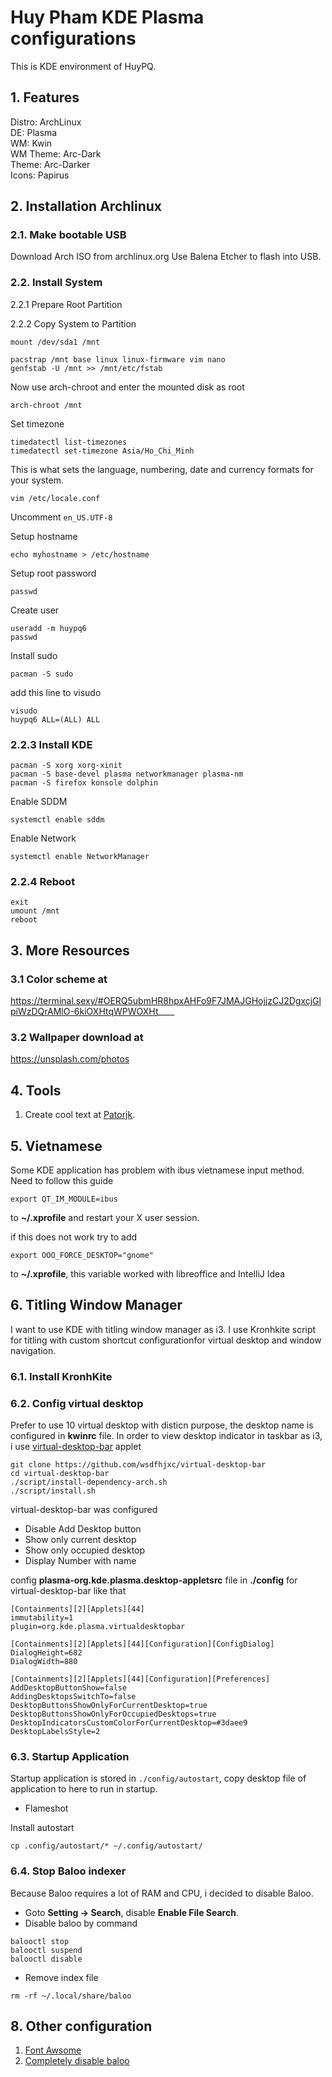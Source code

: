 # Huy Pham KDE Plasma configurations
This is KDE environment of HuyPQ.

## 1. Features
Distro: ArchLinux  
DE: Plasma  
WM: Kwin  
WM Theme: Arc-Dark  
Theme: Arc-Darker  
Icons: Papirus  

## 2. Installation Archlinux
### 2.1. Make bootable USB
Download Arch ISO from archlinux.org
Use Balena Etcher to flash into USB.

### 2.2. Install System
2.2.1 Prepare Root Partition

2.2.2 Copy System to Partition
```
mount /dev/sda1 /mnt
```
```
pacstrap /mnt base linux linux-firmware vim nano
genfstab -U /mnt >> /mnt/etc/fstab
```
Now use arch-chroot and enter the mounted disk as root
```
arch-chroot /mnt
```
Set timezone
```
timedatectl list-timezones
timedatectl set-timezone Asia/Ho_Chi_Minh
```

This is what sets the language, numbering, date and currency formats for your system.

```
vim /etc/locale.conf
```

Uncomment ```en_US.UTF-8```

Setup hostname
```
echo myhostname > /etc/hostname
```

Setup root password
```
passwd
```

Create user
```
useradd -m huypq6
passwd
```
Install sudo
```
pacman -S sudo
```

add this line to visudo
```
visudo
huypq6 ALL=(ALL) ALL
```
### 2.2.3 Install KDE
```
pacman -S xorg xorg-xinit
pacman -S base-devel plasma networkmanager plasma-nm
pacman -S firefox konsole dolphin
```

Enable SDDM
```
systemctl enable sddm
```

Enable Network
```
systemctl enable NetworkManager
```

### 2.2.4 Reboot
```
exit
umount /mnt
reboot
```

## 3. More Resources

### 3.1 Color scheme at

https://terminal.sexy/#OERQ5ubmHR8hpxAHFo9F7JMAJGHojjzCJ2DgxcjGlpiWzDQrAMlO-6kiOXHtqWPWOXHt____

### 3.2 Wallpaper download at

https://unsplash.com/photos

## 4. Tools

1. Create cool text at [Patorjk](http://patorjk.com/software/taag).

## 5. Vietnamese

Some KDE application has problem with ibus vietnamese input method. Need to follow this guide

```
export QT_IM_MODULE=ibus
```

to **~/.xprofile** and restart your X user session. 

if this does not work try to add
```
export OOO_FORCE_DESKTOP="gnome"
```

to **~/.xprofile**, this variable worked with libreoffice and IntelliJ Idea


## 6. Titling Window Manager
I want to use KDE with titling window manager as i3. I use Kronhkite script for titling with custom shortcut configurationfor virtual desktop and window navigation.

### 6.1. Install KronhKite


### 6.2. Config virtual desktop
Prefer to use 10 virtual desktop with disticn purpose, the desktop name is configured in **kwinrc** file. 
In order to view desktop indicator in taskbar as i3, i use [virtual-desktop-bar](https://github.com/wsdfhjxc/virtual-desktop-bar) applet

```
git clone https://github.com/wsdfhjxc/virtual-desktop-bar
cd virtual-desktop-bar
./script/install-dependency-arch.sh
./script/install.sh
```

virtual-desktop-bar was configured
+ Disable Add Desktop button
+ Show only current desktop
+ Show only occupied desktop
+ Display Number with name

config **plasma-org.kde.plasma.desktop-appletsrc** file in **./config** for virtual-desktop-bar like that 

```
[Containments][2][Applets][44]
immutability=1
plugin=org.kde.plasma.virtualdesktopbar

[Containments][2][Applets][44][Configuration][ConfigDialog]
DialogHeight=682
DialogWidth=880

[Containments][2][Applets][44][Configuration][Preferences]
AddDesktopButtonShow=false
AddingDesktopsSwitchTo=false
DesktopButtonsShowOnlyForCurrentDesktop=true
DesktopButtonsShowOnlyForOccupiedDesktops=true
DesktopIndicatorsCustomColorForCurrentDesktop=#3daee9
DesktopLabelsStyle=2
```

### 6.3. Startup Application

Startup application is stored in ```./config/autostart```, copy desktop file of application to here to run in startup.

+ Flameshot


Install autostart
```
cp .config/autostart/* ~/.config/autostart/
```

### 6.4. Stop Baloo indexer

Because Baloo requires a lot of RAM and CPU, i decided to disable Baloo. 

+ Goto **Setting -> Search**, disable **Enable File Search**. 
+ Disable baloo by command
```
balooctl stop
balooctl suspend
balooctl disable
```
+ Remove index file 
```
rm -rf ~/.local/share/baloo
```

## 8. Other configuration
1. [Font Awsome](https://fontawesome.com/v4.7/cheatsheet/)
2. [Completely disable baloo](https://www.dagorret.net/post/how-to-completely-disable-baloo/)
